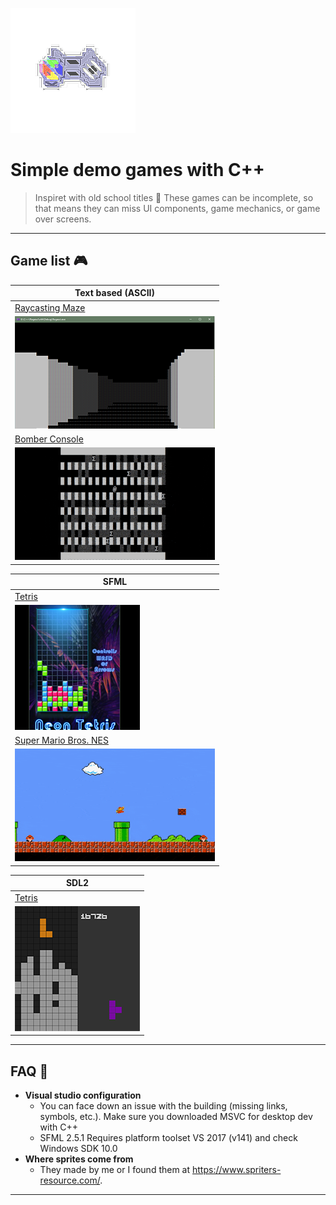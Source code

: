 ![](img/logo.png)

# Simple demo games with C++

> Inspiret with old school titles 🎲
> These games can be incomplete, so that means they can miss UI components, game mechanics, or game over screens.

---

## Game list 🎮

| Text based (ASCII)  | 
| ------------- | 
| [Raycasting Maze](ASCII/Rogesci) | 
| ![](img/term_raycast.PNG) |
| [Bomber Console](ASCII/BomberConsole) | 
| ![](img/BomberConsole.gif) |


| SFML | 
| ------------- | 
| [Tetris](SFML/NeonTetris) | 
| ![](img/sfml_tetris.png) |
| [Super Mario Bros. NES](SFML/SuperMarioBros) | 
| ![](img/SuperMarioBros.gif) |

| SDL2 | 
| ------------- | 
| [Tetris](SDL2/Tetris) | 
| ![](img/sdl2_tetris.png) |

---

## FAQ 🌟 

- **Visual studio configuration**
    - You can face down an issue with the building (missing links, symbols, etc.). Make sure you downloaded MSVC for desktop dev with C++
    - SFML 2.5.1 Requires platform toolset VS 2017 (v141) and check Windows SDK 10.0
- **Where sprites come from**
	- They made by me or I found them at https://www.spriters-resource.com/.
---
